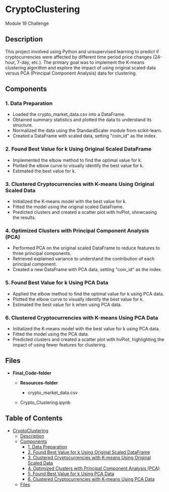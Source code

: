 # CryptoClustering
Module 19 Challenge

## Description
This project involved using Python and unsupervised learning to predict if cryptocurrencies were affected by different time period price changes (24-hour, 7-day, etc.). The primary goal was to implement the K-means clustering algorithm and explore the impact of using original scaled data versus PCA (Principal Component Analysis) data for clustering.

## Components

### 1. Data Preparation
  - Loaded the crypto_market_data.csv into a DataFrame.
  - Obtained summary statistics and plotted the data to understand its structure.
  - Normalized the data using the StandardScaler module from scikit-learn.
  - Created a DataFrame with scaled data, setting "coin_id" as the index.

### 2. Found Best Value for k Using Original Scaled DataFrame
  - Implemented the elbow method to find the optimal value for k.
  - Plotted the elbow curve to visually identify the best value for k.
  - Estimated the best value for k.

### 3. Clustered Cryptocurrencies with K-means Using Original Scaled Data
  - Initialized the K-means model with the best value for k.
  - Fitted the model using the original scaled DataFrame.
  - Predicted clusters and created a scatter plot with hvPlot, showcasing the results.

### 4. Optimized Clusters with Principal Component Analysis (PCA)
  - Performed PCA on the original scaled DataFrame to reduce features to three principal components.
  - Retrieved explained variance to understand the contribution of each principal component.
  - Created a new DataFrame with PCA data, setting "coin_id" as the index.

### 5. Found Best Value for k Using PCA Data
  - Applied the elbow method to find the optimal value for k using PCA data.
  - Plotted the elbow curve to visually identify the best value for k.
  - Estimated the best value for k when using PCA data.

### 6. Clustered Cryptocurrencies with K-means Using PCA Data
  - Initialized the K-means model with the best value for k using PCA data.
  - Fitted the model using the PCA data.
  - Predicted clusters and created a scatter plot with hvPlot, highlighting the impact of using fewer features for clustering.

## Files
- **Final_Code-folder**
  - **Resources-folder**
    - crypto_market_data.csv
  
  - Crypto_Clustering.ipynb

## Table of Contents
- [CryptoClustering](#cryptoclustering)
  - [Description](#description)
  - [Components](#components)
    - [1. Data Preparation](#1-data-preparation)
    - [2. Found Best Value for k Using Original Scaled DataFrame](#2-found-best-value-for-k-using-original-scaled-dataframe)
    - [3. Clustered Cryptocurrencies with K-means Using Original Scaled Data](#3-clustered-cryptocurrencies-with-k-means-using-original-scaled-data)
    - [4. Optimized Clusters with Principal Component Analysis (PCA)](#4-optimized-clusters-with-principal-component-analysis-pca)
    - [5. Found Best Value for k Using PCA Data](#5-found-best-value-for-k-using-pca-data)
    - [6. Clustered Cryptocurrencies with K-means Using PCA Data](#6-clustered-cryptocurrencies-with-k-means-using-pca-data)
  - [Files](#files)

